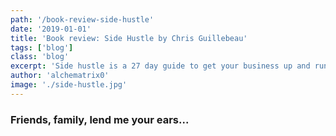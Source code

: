 ```yaml
---
path: '/book-review-side-hustle'
date: '2019-01-01'
title: 'Book review: Side Hustle by Chris Guillebeau'
tags: ['blog']
class: 'blog'
excerpt: 'Side hustle is a 27 day guide to get your business up and running with minimal BS'
author: 'alchematrix0'
image: './side-hustle.jpg'
---
```


### Friends, family, lend me your ears...
